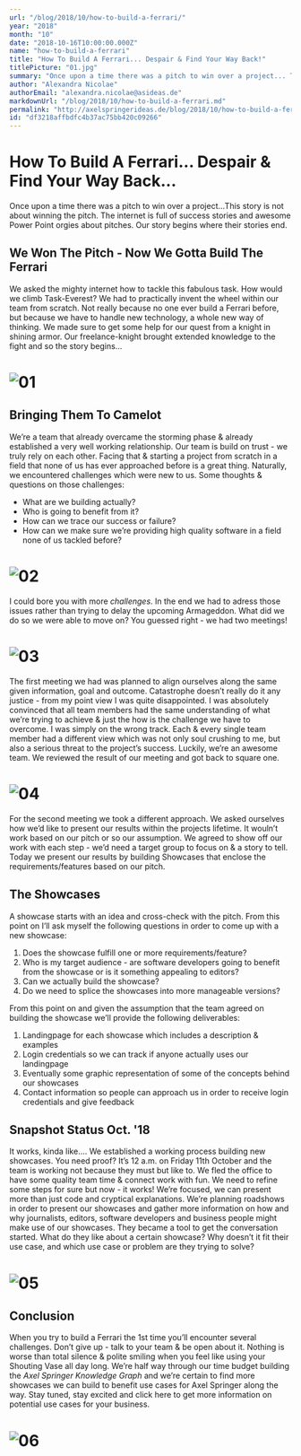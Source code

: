 ```yaml
---
url: "/blog/2018/10/how-to-build-a-ferrari/"
year: "2018"
month: "10"
date: "2018-10-16T10:00:00.000Z"
name: "how-to-build-a-ferrari"
title: "How To Build A Ferrari... Despair & Find Your Way Back!"
titlePicture: "01.jpg"
summary: "Once upon a time there was a pitch to win over a project... This story is not about winning the pitch. The internet is full of success stories and awesome Power Point orgies about pitches. Our story begins where their stories end."
author: "Alexandra Nicolae"
authorEmail: "alexandra.nicolae@asideas.de"
markdownUrl: "/blog/2018/10/how-to-build-a-ferrari.md"
permalink: "http://axelspringerideas.de/blog/2018/10/how-to-build-a-ferrari/"
id: "df3218affbdfc4b37ac75bb420c09266"
---
```

# How To Build A Ferrari... Despair & Find Your Way Back... 
Once upon a time there was a pitch to win over a project…This story is not about winning the pitch. The internet is full of success stories and awesome Power Point orgies about pitches. Our story begins where their stories end. 

## We Won The Pitch - Now We Gotta Build The Ferrari
We asked the mighty internet how to tackle this fabulous task. How would we climb Task-Everest? We had to practically invent the wheel within our team from scratch. Not really because no one ever build a Ferrari before, but because we have to handle new technology, a whole new way of thinking. We made sure to get some help for our quest from a knight in shining armor. Our freelance-knight brought extended knowledge to the fight and so the story begins… 

# ![01](01.jpg)
 
## Bringing Them To Camelot
We’re a team that already overcame the storming phase & already established a very well working relationship. Our team is build on trust - we truly rely on each other. Facing that & starting a project from scratch in a field that none of us has ever approached before is a great thing. Naturally, we encountered challenges which were new to us. Some thoughts & questions on those challenges: 
*	What are we building actually?  
*	Who is going to benefit from it? 
*	How can we trace our success or failure? 
*	How can we make sure we’re providing high quality software in a field none of us tackled before?  

# ![02](02.jpg)

I could bore you with more *challenges*. In the end we had to adress those issues rather than trying to delay the upcoming Armageddon. What did we do so we were able to move on? You guessed right - we had two meetings!
 
# ![03](03.jpg)
 
The first meeting we had was planned to align ourselves along the same given information, goal and outcome. Catastrophe doesn’t really do it any justice - from my point view I was quite disappointed. I was absolutely convinced that all team members had the same understanding of what we’re trying to achieve & just the how is the challenge we have to overcome. I was simply on the wrong track. Each & every single team member had a different view which was not only soul crushing to me, but also a serious threat to the project’s success. Luckily, we’re an awesome team. We reviewed the result of our meeting and got back to square one.
 
# ![04](04.jpg)
 
For the second meeting we took a different approach. We asked ourselves how we’d like to present our results within the projects lifetime. It wouln’t work based on our pitch or so our assumption. We agreed to show off our work with each step - we’d need a target group to focus on & a story to tell. Today we present our results by building Showcases that enclose the requirements/features based on our pitch.
 
## The Showcases 
A showcase starts with an idea and cross-check with the pitch. From this point on I’ll ask myself the following questions in order to come up with a new showcase: 
1.	Does the showcase fulfill one or more requirements/feature?  
2.	Who is my target audience - are software developers going to benefit from the showcase or is it something appealing to editors? 
3.	Can we actually build the showcase? 
4.	Do we need to splice the showcases into more manageable versions? 
 
From this point on and given the assumption that the team agreed on building the showcase we’ll provide the following deliverables:  
1.	Landingpage for each showcase which includes a description & examples 
2.	Login credentials so we can track if anyone actually uses our landingpage 
3.	Eventually some graphic representation of some of the concepts behind our showcases 
4.	Contact information so people can approach us in order to receive login credentials and give feedback  

## Snapshot Status Oct. '18 
It works, kinda like…. We established a working process building new showcases. You need proof? It’s 12 a.m. on Friday 11th October and the team is working not because they must but like to. We fled the office to have some quality team time & connect work with fun. We need to refine some steps for sure but now - it works! We’re focused, we can present more than just code and cryptical explanations. We’re planning roadshows in order to present our showcases and gather more information on how and why journalists, editors, software developers and business people might make use of our showcases. They became a tool to get the conversation started. What do they like about a certain showcase? Why doesn’t it fit their use case, and which use case or problem are they trying to solve?
  
# ![05](05.jpg)
  
## Conclusion 
When you try to build a Ferrari the 1st time you’ll encounter several challenges. Don’t give up - talk to your team & be open about it. Nothing is worse than total silence & polite smiling when you feel like using your Shouting Vase all day long. We’re half way through our time budget building the *Axel Springer Knowledge Graph* and we’re certain to find more showcases we can build to benefit use cases for Axel Springer along the way. Stay tuned, stay excited and click here to get more information on potential use cases for your business.
 
# ![06](06.jpg)
